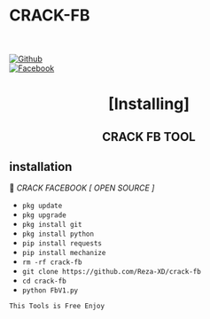 # CRACK-FB

<b></b> </br> <br>[![Github](https://img.shields.io/badge/Github-Reza-XD?style=flat-square&logo=github)](https://github.com/Reza-XD)<br> [![Facebook](https://img.shields.io/badge/Facebook-reza.xd.devcode-blue?style=flat-square&logo=facebook)](https://www.facebook.com/reza.xd.devcode)<br>


<h1 align="center"> [Installing]</h1>

<h2 align="center">  CRACK FB TOOL </h2>


## <b>installation</b>

🔰 *CRACK FACEBOOK [ OPEN SOURCE ]*


- `pkg update`
- `pkg upgrade`
- `pkg install git`
- `pkg install python`
- `pip install requests`
- `pip install mechanize`
- `rm -rf crack-fb`
- `git clone https://github.com/Reza-XD/crack-fb`
- `cd crack-fb`
- `python FbV1.py`
     

 ```This Tools is Free Enjoy ```</br>
